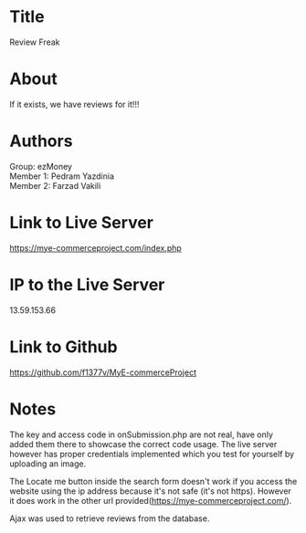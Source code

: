 # Title
  Review Freak
# About 
  If it exists, we have reviews for it!!!
# Authors 
  Group: ezMoney\
  Member 1: Pedram Yazdinia\
  Member 2: Farzad Vakili
# Link to Live Server 
  https://mye-commerceproject.com/index.php
# IP to the Live Server 
  13.59.153.66
# Link to Github
  https://github.com/f1377v/MyE-commerceProject

# Notes 
The key and access code in onSubmission.php are not real, have only added them there to showcase the correct code usage.
The live server however has proper credentials implemented which you test for yourself by uploading an image. 

The Locate me button inside the search form doesn't work if you access the website using the ip address because it's not safe (it's not https).
However it does work in the other url provided(https://mye-commerceproject.com/).

Ajax was used to retrieve reviews from the database. 

